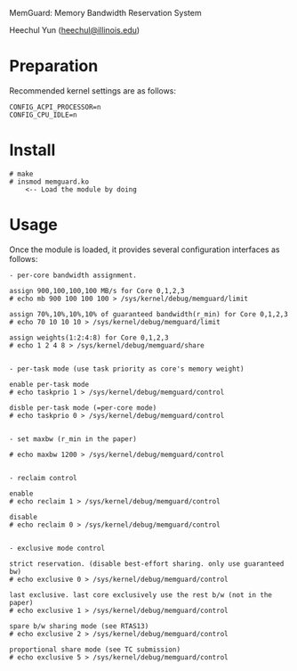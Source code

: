 MemGuard: Memory Bandwidth Reservation System

Heechul Yun (heechul@illinois.edu)

Preparation
===========  
Recommended kernel settings are as follows:

	CONFIG_ACPI_PROCESSOR=n
	CONFIG_CPU_IDLE=n

Install
===========
	# make
	# insmod memguard.ko	
	    <-- Load the module by doing

Usage
===========  

Once the module is loaded, it provides several configuration interfaces as follows:

	- per-core bandwidth assignment.

	assign 900,100,100,100 MB/s for Core 0,1,2,3
	# echo mb 900 100 100 100 > /sys/kernel/debug/memguard/limit

	assign 70%,10%,10%,10% of guaranteed bandwidth(r_min) for Core 0,1,2,3
	# echo 70 10 10 10 > /sys/kernel/debug/memguard/limit

	assign weights(1:2:4:8) for Core 0,1,2,3
	# echo 1 2 4 8 > /sys/kernel/debug/memguard/share


	- per-task mode (use task priority as core's memory weight)

	enable per-task mode
	# echo taskprio 1 > /sys/kernel/debug/memguard/control

	disble per-task mode (=per-core mode)
	# echo taskprio 0 > /sys/kernel/debug/memguard/control


	- set maxbw (r_min in the paper)

	# echo maxbw 1200 > /sys/kernel/debug/memguard/control


	- reclaim control

	enable
	# echo reclaim 1 > /sys/kernel/debug/memguard/control

	disable
	# echo reclaim 0 > /sys/kernel/debug/memguard/control


	- exclusive mode control

	strict reservation. (disable best-effort sharing. only use guaranteed bw)
	# echo exclusive 0 > /sys/kernel/debug/memguard/control

	last exclusive. last core exclusively use the rest b/w (not in the paper)
	# echo exclusive 1 > /sys/kernel/debug/memguard/control

	spare b/w sharing mode (see RTAS13)
	# echo exclusive 2 > /sys/kernel/debug/memguard/control

	proportional share mode (see TC submission)  
	# echo exclusive 5 > /sys/kernel/debug/memguard/control
